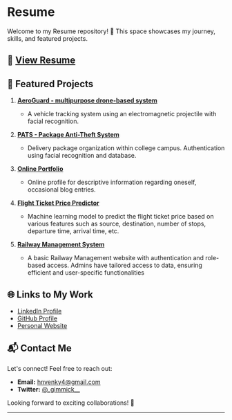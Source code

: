 # Resume

Welcome to my Resume repository! 🚀 This space showcases my journey, skills, and featured projects.

## 📄 [View Resume](Resume.pdf)


## 🌟 Featured Projects

1. **[AeroGuard - multipurpose drone-based system](https://github.com/prodigyhades/AeroGuard)**
   - A vehicle tracking system using an electromagnetic projectile with facial recognition.

2. **[PATS - Package Anti-Theft System](https://github.com/AlexJMercer/Package-Theft-Prevention-System_ECS)**
   -  Delivery package organization within college campus. Authentication using facial recognition and database.

3. **[Online Portfolio](https://prodigyhades.github.io/portfolio.github.io/)**
   -  Online profile for descriptive information regarding oneself, occasional blog entries.
     
4. **[Flight Ticket Price Predictor](https://github.com/prodigyhades/Flight_Ticket_Price_Predictor)**
   -  Machine learning model to predict the flight ticket price based on various features such as source, destination, number of stops, departure time, arrival time, etc.

5. **[Railway Management System](https://github.com/Parzevl24/railway-management-system)**
   -  A basic Railway Management website with authentication and role-based access. Admins have tailored access to data, ensuring efficient and user-specific functionalities

<!--For a complete list of projects, visit my [portfolio](insert_link_to_portfolio).-->

## 🌐 Links to My Work

- [LinkedIn Profile](https://www.linkedin.com/in/venkatesh-patnaik/)
- [GitHub Profile](https://github.com/prodigyhades)
- [Personal Website](https://prodigyhades.github.io/portfolio.github.io/)


## 📬 Contact Me

Let's connect! Feel free to reach out:

- **Email:** hnvenky4@gmail.com
- **Twitter:** [@\_gimmick\_\_](https://twitter.com/PatnaikVenktesh)

Looking forward to exciting collaborations! 🚀

---


